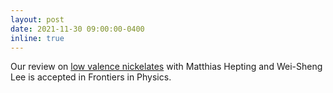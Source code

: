 ```yaml
---
layout: post
date: 2021-11-30 09:00:00-0400
inline: true
---
```


Our review on [low valence nickelates](/publications/#Hepting2021soft) with Matthias Hepting and Wei-Sheng Lee is accepted in Frontiers in Physics.
